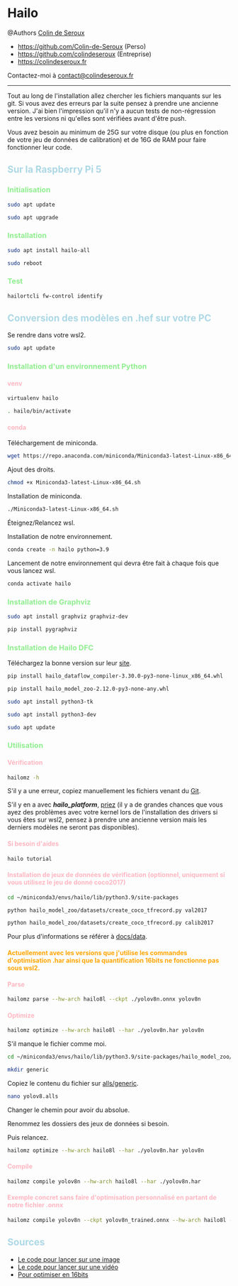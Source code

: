 # Hailo

@Authors [Colin de Seroux](https://colindeseroux.fr)

- https://github.com/Colin-de-Seroux (Perso)
- https://github.com/colindeseroux (Entreprise)
- https://colindeseroux.fr

Contactez-moi à contact@colindeseroux.fr

---

Tout au long de l'installation allez chercher les fichiers manquants sur les git. Si vous avez des erreurs par la suite pensez à prendre une ancienne version. J'ai bien l'impression qu'il n'y a aucun tests de non-régression entre les versions ni qu'elles sont vérifiées avant d'être push.

Vous avez besoin au minimum de 25G sur votre disque (ou plus en fonction de votre jeu de données de calibration) et de 16G de RAM pour faire fonctionner leur code.

## <span style="color:lightblue">Sur la Raspberry Pi 5</span>

### <span style="color:lightgreen">Initialisation</span>

```sh
sudo apt update
```

```sh
sudo apt upgrade
```

### <span style="color:lightgreen">Installation</span>

```sh
sudo apt install hailo-all
```

```sh
sudo reboot
```

### <span style="color:lightgreen">Test</span>

```sh
hailortcli fw-control identify
```

## <span style="color:lightblue">Conversion des modèles en .hef sur votre PC</span>

Se rendre dans votre wsl2.

```sh
sudo apt update
```

### <span style="color:lightgreen">Installation d'un environnement Python</span>

#### <span style="color:lightpink">venv</span>

```sh
virtualenv hailo
```

```sh
. hailo/bin/activate
```

#### <span style="color:lightpink">conda</span>

Téléchargement de miniconda.

```sh
wget https://repo.anaconda.com/miniconda/Miniconda3-latest-Linux-x86_64.sh
```

Ajout des droits.

```sh
chmod +x Miniconda3-latest-Linux-x86_64.sh
```

Installation de miniconda.

```sh
./Miniconda3-latest-Linux-x86_64.sh
```

Éteignez/Relancez wsl.

Installation de notre environnement.

```sh
conda create -n hailo python=3.9
```

Lancement de notre environnement qui devra être fait à chaque fois que vous lancez wsl.

```sh
conda activate hailo
```

### <span style="color:lightgreen">Installation de Graphviz</span>

```sh
sudo apt install graphviz graphviz-dev
```

```sh
pip install pygraphviz
```

### <span style="color:lightgreen">Installation de Hailo DFC</span>

Téléchargez la bonne version sur leur [site](https://hailo.ai/developer-zone/software-downloads/).

```sh
pip install hailo_dataflow_compiler-3.30.0-py3-none-linux_x86_64.whl
```

```sh
pip install hailo_model_zoo-2.12.0-py3-none-any.whl
```

```sh
sudo apt install python3-tk
```

```sh
sudo apt install python3-dev
```

```sh
sudo apt update
```

### <span style="color:lightgreen">Utilisation</span>

#### <span style="color:lightpink">Vérification</span>

```sh
hailomz -h
```

S'il y a une erreur, copiez manuellement les fichiers venant du [Git](https://github.com/hailo-ai/hailo_model_zoo/tree/master/hailo_model_zoo/cfg/cascades).

S'il y en a avec **_hailo_platform_**, [priez](https://hailo.ai/developer-zone/documentation/hailort-v4-20-0/?sp_referrer=drivers/pcie_linux.html) (il y a de grandes chances que vous ayez des problèmes avec votre kernel lors de l'installation des drivers si vous êtes sur wsl2, pensez à prendre une ancienne version mais les derniers modèles ne seront pas disponibles).

#### <span style="color:lightpink">Si besoin d'aides</span>

```sh
hailo tutorial
```

#### <span style="color:lightpink">Installation de jeux de données de vérification (optionnel, uniquement si vous utilisez le jeu de donné coco2017)</span>

```sh
cd ~/miniconda3/envs/hailo/lib/python3.9/site-packages
```

```sh
python hailo_model_zoo/datasets/create_coco_tfrecord.py val2017
```

```sh
python hailo_model_zoo/datasets/create_coco_tfrecord.py calib2017
```

Pour plus d'informations se référer à [docs/data](https://github.com/hailo-ai/hailo_model_zoo/blob/master/docs/DATA.rst).

#### <span style="color:orange">Actuellement avec les versions que j'utilise les commandes d'optimisation .har ainsi que la quantification 16bits ne fonctionne pas sous wsl2.</span>

#### <span style="color:lightpink">Parse</span>

```sh
hailomz parse --hw-arch hailo8l --ckpt ./yolov8n.onnx yolov8n
```

#### <span style="color:lightpink">Optimize</span>

```sh
hailomz optimize --hw-arch hailo8l --har ./yolov8n.har yolov8n
```

S'il manque le fichier comme moi.

```sh
cd ~/miniconda3/envs/hailo/lib/python3.9/site-packages/hailo_model_zoo/cfg/alls
```

```sh
mkdir generic
```

Copiez le contenu du fichier sur [alls/generic](https://github.com/hailo-ai/hailo_model_zoo/tree/master/hailo_model_zoo/cfg/alls/generic).

```sh
nano yolov8.alls
```

Changer le chemin pour avoir du absolue.

Renommez les dossiers des jeux de données si besoin.

Puis relancez.

```sh
hailomz optimize --hw-arch hailo8l --har ./yolov8n.har yolov8n
```

#### <span style="color:lightpink">Compile</span>

```sh
hailomz compile yolov8n --hw-arch hailo8l --har ./yolov8n.har
```

#### <span style="color:lightpink">Exemple concret sans faire d'optimisation personnalisé en partant de notre fichier .onnx</span>

```sh
hailomz compile yolov8n --ckpt yolov8n_trained.onnx --hw-arch hailo8l --calib-path train/images --classes 7 --performance
```

## <span style="color:lightblue">Sources</span>

- [Le code pour lancer sur une image](https://github.com/hailo-ai/Hailo-Application-Code-Examples/tree/main/runtime/python/object_detection)
- [Le code pour lancer sur une vidéo](https://github.com/hailo-ai/hailo-rpi5-examples)
- [Pour optimiser en 16bits](https://github.com/hailo-ai/Hailo-Application-Code-Examples/blob/main/compilation/16bit_optimization/model-optimization-using-16bit.ipynb)
